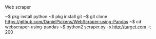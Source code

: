Web scraper 

~$ 
pkg install python
~$ 
pkg install git
~$ 
git clone https://github.com/DanielPickens/WebScraper-using-Pandas
~$ 
cd webscraper-using-pandas
~$ 
python2 scraper.py -s http://target.com -t 200
